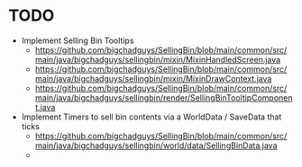 # TODO

* Implement Selling Bin Tooltips
  * https://github.com/bigchadguys/SellingBin/blob/main/common/src/main/java/bigchadguys/sellingbin/mixin/MixinHandledScreen.java
  * https://github.com/bigchadguys/SellingBin/blob/main/common/src/main/java/bigchadguys/sellingbin/mixin/MixinDrawContext.java
  * https://github.com/bigchadguys/SellingBin/blob/main/common/src/main/java/bigchadguys/sellingbin/render/SellingBinTooltipComponent.java
* Implement Timers to sell bin contents via a WorldData / SaveData that ticks
  * https://github.com/bigchadguys/SellingBin/blob/main/common/src/main/java/bigchadguys/sellingbin/world/data/SellingBinData.java
  *
